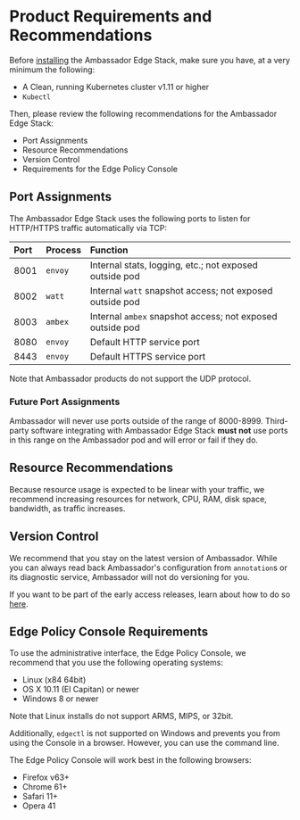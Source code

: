 # Product Requirements and Recommendations

Before [installing](/user-guide/install) the Ambassador Edge Stack, make sure you have, at a very minimum the following:

* A Clean, running Kubernetes cluster v1.11 or higher
* `Kubectl`

Then, please review the following recommendations for the Ambassador Edge Stack:

* Port Assignments
* Resource Recommendations
* Version Control
* Requirements for the Edge Policy Console

## Port Assignments

The Ambassador Edge Stack uses the following ports to listen for HTTP/HTTPS traffic automatically via TCP: 

| Port | Process | Function |
| :--- | :------ | :------- |
| 8001 | `envoy` | Internal stats, logging, etc.; not exposed outside pod |
| 8002 | `watt`  | Internal `watt` snapshot access; not exposed outside pod |
| 8003 | `ambex` | Internal `ambex` snapshot access; not exposed outside pod |
| 8080 | `envoy` | Default HTTP service port |
| 8443 | `envoy` | Default HTTPS service port |

Note that Ambassador products do not support the UDP protocol.

### Future Port Assignments

Ambassador will never use ports outside of the range of 8000-8999. Third-party software integrating with Ambassador Edge Stack **must not** use ports in this range on the Ambassador pod and will error or fail if they do.

## Resource Recommendations

Because resource usage is expected to be linear with your traffic, we recommend increasing resources for network, CPU, RAM, disk space, bandwidth, as traffic increases.

## Version Control

We recommend that you stay on the latest version of Ambassador. While you can always read back Ambassador's configuration from `annotation`s or its diagnostic service, Ambassador will not do versioning for you.

If you want to be part of the early access releases, learn about how to do so [here](/user-guide/early-access).

## Edge Policy Console Requirements

To use the administrative interface, the Edge Policy Console, we recommend that you use the following operating systems:

* Linux (x84 64bit)
* OS X 10.11 (El Capitan) or newer
* Windows 8 or newer

Note that Linux installs do not support ARMS, MIPS, or 32bit.

Additionally, `edgectl` is not supported on Windows and prevents you from using the Console in a browser. However, you can use the command line.

The Edge Policy Console will work best in the following browsers:

* Firefox v63+
* Chrome 61+
* Safari 11+
* Opera 41
